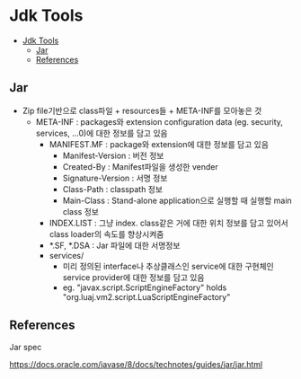 # Jdk Tools

- [Jdk Tools](#jdk-tools)
  - [Jar](#jar)
  - [References](#references)

## Jar

- Zip file기반으로 class파일 + resources들 + META-INF를 모아놓은 것
  - META-INF : packages와 extension configuration data (eg. security, services, ...0)에 대한 정보를 담고 있음
    - MANIFEST.MF : package와 extension에 대한 정보를 담고 있음
      - Manifest-Version : 버전 정보
      - Created-By : Manifest파일을 생성한 vender
      - Signature-Version : 서명 정보
      - Class-Path : classpath 정보
      - Main-Class : Stand-alone application으로 실행할 때 실행할 main class 정보
    - INDEX.LIST : 그냥 index. class같은 거에 대한 위치 정보를 담고 있어서 class loader의 속도를 향상시켜줌
    - *.SF, *.DSA : Jar 파일에 대한 서명정보
    - services/
      - 미리 정의된 interface나 추상클래스인 service에 대한 구현체인 service provider에 대한 정보를 담고 있음
      - eg. "javax.script.ScriptEngineFactory" holds "org.luaj.vm2.script.LuaScriptEngineFactory"

## References

Jar spec

https://docs.oracle.com/javase/8/docs/technotes/guides/jar/jar.html

